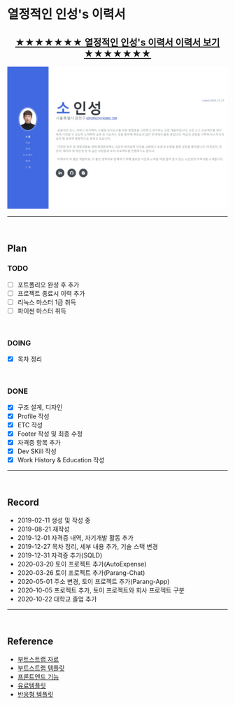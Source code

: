 # 열정적인 인성's 이력서

<div align=center>

## [★★★★★★★ 열정적인 인성's 이력서 이력서 보기 ★★★★★★★](https://inseong-so.github.io/new-resume/)
![new_resume_main](img/banner2.jpg)

</div>

<hr>
<br>

## Plan
### TODO
- [ ] 포트폴리오 완성 후 추가
- [ ] 프로젝트 종료시 이력 추가
- [ ] 리눅스 마스터 1급 취득
- [ ] 파이썬 마스터 취득

<br>

### DOING
- [x] 목차 정리

<br>

### DONE
- [x] 구조 설계, 디자인
- [x] Profile 작성
- [x] ETC 작성
- [x] Footer 작성 및 최종 수정
- [x] 자격증 항목 추가
- [x] Dev SKill 작성
- [x] Work History & Education 작성

<hr>
<br>

## Record
- 2019-02-11 생성 및 작성 중
- 2019-08-21 재작성
- 2019-12-01 자격증 내역, 자기개발 활동 추가
- 2019-12-27 목차 정리, 세부 내용 추가, 기술 스택 변경
- 2019-12-31 자격증 추가(SQLD)
- 2020-03-20 토이 프로젝트 추가(AutoExpense)
- 2020-03-26 토이 프로젝트 추가(Parang-Chat)
- 2020-05-01 주소 변경, 토이 프로젝트 추가(Parang-App)
- 2020-10-05 프로젝트 추가, 토이 프로젝트와 회사 프로젝트 구분
- 2020-10-22 대학교 졸업 추가

<hr>
<br>

## Reference
- [부트스트랩 자료](https://www.w3schools.com/)
- [부트스트랩 템플릿](https://startbootstrap.com/themes/resume/)
- [프론트엔드 기능](https://codepen.io/)
- [유료템플릿](https://themeforest.net/)
- [반응형 템플릿](https://aperitif.io/)

<br>
